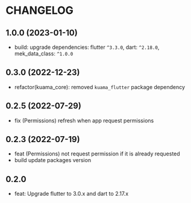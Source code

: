 # CHANGELOG

## 1.0.0 (2023-01-10)
- build: upgrade dependencies: flutter `^3.3.0`, dart: `^2.18.0`, mek_data_class: `^1.0.0`

## 0.3.0 (2022-12-23)
- refactor(kuama_core): removed `kuama_flutter` package dependency

## 0.2.5 (2022-07-29)
- fix (Permissions) refresh when app request permissions

## 0.2.3 (2022-07-19)
- feat (Permissions) not request permission if it is already requested
- build update packages version

## 0.2.0

- feat: Upgrade flutter to 3.0.x and dart to 2.17.x